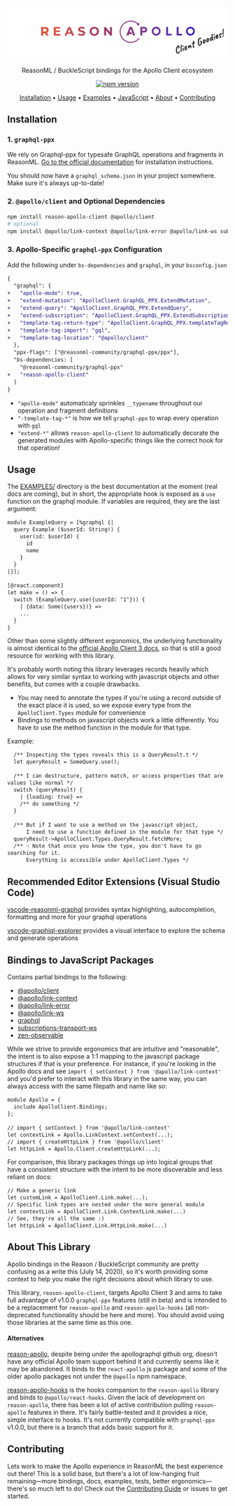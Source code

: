 <p align="center">
    <img src="assets/logo-v1.png" alt="Logo">
  	<br><br>
    ReasonML / BuckleScript bindings for the Apollo Client ecosystem
</p>

<p align="center">
  <a href="https://www.npmjs.com/package/reason-apollo-client">
    <img src="https://badge.fury.io/js/reason-apollo-client.svg" alt="npm version" />
  </a>
</p>

<p align="center">
  <a href="#installation">Installation</a> •
  <a href="#usage">Usage</a> •
  <a href="EXAMPLES/src">Examples</a> •
  <a href="#bindings-to-javascript-packages"> JavaScript</a> •
  <a href="#about-this-library">About</a> •
  <a href="#contributing">Contributing</a>
</p>

## Installation

### 1. `graphql-ppx`

We rely on Graphql-ppx for typesafe GraphQL operations and fragments in ReasonML. [Go to the official documentation](https://beta.graphql-ppx.com) for installation instructions.

You should now have a `graphql_schema.json` in your project somewhere. Make sure it's always up-to-date!

### 2. `@apollo/client` and Optional Dependencies

```sh
npm install reason-apollo-client @apollo/client
# optional
npm install @apollo/link-context @apollo/link-error @apollo/link-ws subscriptions-transport-ws
```

### 3. Apollo-Specific `graphql-ppx` Configuration

Add the following under `bs-dependencies` and `graphql`, in your `bsconfig.json`

```diff
{
  "graphql": {
+   "apollo-mode": true,
+   "extend-mutation": "ApolloClient.GraphQL_PPX.ExtendMutation",
+   "extend-query": "ApolloClient.GraphQL_PPX.ExtendQuery",
+   "extend-subscription": "ApolloClient.GraphQL_PPX.ExtendSubscription",
+   "template-tag-return-type": "ApolloClient.GraphQL_PPX.templateTagReturnType",
+   "template-tag-import": "gql",
+   "template-tag-location": "@apollo/client"
  },
  "ppx-flags": ["@reasonml-community/graphql-ppx/ppx"],
  "bs-dependencies: [
    "@reasonml-community/graphql-ppx"
+   "reason-apollo-client"
  ]
}
```

- `"apollo-mode"` automaticaly sprinkles `__typename` throughout our operation and fragment definitions
- `"-template-tag-*"` is how we tell `graphql-ppx` to wrap every operation with `gql`
- `"extend-*"` allows `reason-apollo-client` to automatically decorate the generated modules with Apollo-specific things like the correct hook for that operation!

## Usage

The [EXAMPLES/](https://github.com/reasonml-community/reason-apollo-client/tree/master/EXAMPLES) directory is the best documentation at the moment (real docs are coming), but in short, the appropriate hook is exposed as a `use` function on the graphql module. If variables are required, they are the last argument:

```reason
module ExampleQuery = [%graphql {|
  query Example ($userId: String!) {
    user(id: $userId) {
      id
      name
    }
  }
|}];

[@react.component]
let make = () => {
  switch (ExampleQuery.use({userId: "1"})) {
    | {data: Some({users})} =>
    ...
  }
}
```

Other than some slightly different ergonomics, the underlying functionality is almost identical to the [official Apollo Client 3 docs](https://www.apollographql.com/docs/react/v3.0-beta/get-started/), so that is still a good resource for working with this library.

It's probably worth noting this library leverages records heavily which allows for very similar syntax to working with javascript objects and other benefits, but comes with a couple drawbacks.

- You may need to annotate the types if you're using a record outside of the exact place it is used, so we expose every type from the `ApolloClient.Types` module for convenience
- Bindings to methods on javascript objects work a little differently. You have to use the method function in the module for that type.

Example:

```reason
  /** Inspecting the types reveals this is a QueryResult.t */
  let queryResult = SomeQuery.use();

  /** I can destructure, pattern match, or access properties that are values like normal */
  switch (queryResult) {
    | {loading: true} =>
    /** do something */
  }

  /** But if I want to use a method on the javascript object,
      I need to use a function defined in the module for that type */
  queryResult->ApolloClient.Types.QueryResult.fetchMore;
  /** ☝️ Note that once you know the type, you don't have to go searching for it.
      Everything is accessible under ApolloClient.Types */
```

## Recommended Editor Extensions (Visual Studio Code)

[vscode-reasonml-graphql](https://marketplace.visualstudio.com/items?itemName=GabrielNordeborn.vscode-reasonml-graphql) provides syntax highlighting, autocompletion, formatting and more for your graphql operations

[vscode-graphiql-explorer](https://marketplace.visualstudio.com/items?itemName=GabrielNordeborn.vscode-graphiql-explorer) provides a visual interface to explore the schema and generate operations

## Bindings to JavaScript Packages

Contains partial bindings to the following:

- [@apollo/client](https://github.com/apollographql/apollo-client)
- [@apollo/link-context](https://github.com/apollographql/apollo-link)
- [@apollo/link-error](https://github.com/apollographql/apollo-link)
- [@apollo/link-ws](https://github.com/apollographql/apollo-link)
- [graphql](https://github.com/graphql/graphql-js)
- [subscriptions-transport-ws](https://github.com/apollographql/subscriptions-transport-ws)
- [zen-observable](https://github.com/zenparsing/zen-observable)

While we strive to provide ergonomics that are intuitive and "reasonable", the intent is to also expose a 1:1 mapping to the javascript package structures if that is your preference. For instance, if you're looking in the Apollo docs and see `import { setContext } from '@apollo/link-context'` and you'd prefer to interact with this library in the same way, you can always access with the same filepath and name like so:

```reason
module Apollo = {
  include ApolloClient.Bindings;
};

// import { setContext } from '@apollo/link-context'
let contextLink = Apollo.LinkContext.setContext(...);
// import { createHttpLink } from '@apollo/client'
let httpLink = Apollo.Client.createHttpLink(...);
```

For comparison, this library packages things up into logical groups that have a consistent structure with the intent to be more disoverable and less reliant on docs:

```reason
// Make a generic link
let customLink = ApolloClient.Link.make(...);
// Specific link types are nested under the more general module
let contextLink = ApolloClient.Link.ContextLink.make(...)
// See, they're all the same :)
let httpLink = ApolloClient.Link.HttpLink.make(...)
```

## About This Library

Apollo bindings in the Reason / BuckleScript community are pretty confusing as a write this (July 14, 2020), so it's worth providing some context to help you make the right decisions about which library to use.

This library, `reason-apollo-client`, targets Apollo Client 3 and aims to take full advantage of v1.0.0 `graphql-ppx` features (still in beta) and is intended to be a replacement for `reason-apollo` and `reason-apollo-hooks` (all non-deprecated functionality should be here and more). You should avoid using those libraries at the same time as this one.

#### Alternatives

[reason-apollo](https://github.com/apollographql/reason-apollo), despite being under the apollographql github org, doesn't have any official Apollo team support behind it and currently seems like it may be abandoned. It binds to the `react-apollo` js package and some of the older apollo packages not under the `@apollo` npm namespace.

[reason-apollo-hooks](https://github.com/reasonml-community/reason-apollo-hooks) is the hooks companion to the `reason-apollo` library and binds to `@apollo/react-hooks`. Given the lack of development on `reason-apollo`, there has been a lot of active contribution pulling `reason-apollo` features in there. It's fairly battle-tested and it provides a nice, simple interface to hooks. It's not currently compatible with `graphql-ppx` v1.0.0, but there is a branch that adds basic support for it.

## Contributing

Lets work to make the Apollo experience in ReasonML the best experience out there! This is a solid base, but there's a lot of low-hanging fruit remaining—more bindings, docs, examples, tests, better ergonomics—there's so much left to do! Check out the [Contributing Guide](CONTRIBUTING.md) or issues to get started.
